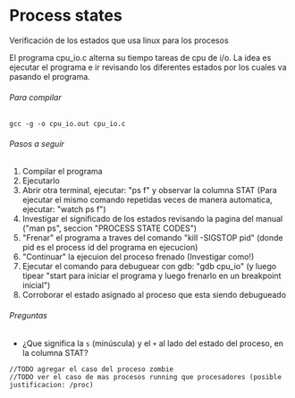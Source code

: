 Process states 
===============
Verificación de los estados que usa linux para los procesos


El programa cpu_io.c alterna su tiempo tareas de cpu de i/o. La idea es ejecutar el programa e ir revisando los diferentes estados por los cuales va pasando el programa.


###### Para compilar
`gcc -g -o cpu_io.out cpu_io.c`


###### Pasos a seguir
1. Compilar el programa
2. Ejecutarlo
3. Abrir otra terminal, ejecutar: "ps f" y observar la columna STAT (Para ejecutar el mismo comando repetidas veces de manera automatica, ejecutar: "watch ps f")
4. Investigar el significado de los estados revisando la pagina del manual ("man ps", seccion "PROCESS STATE CODES")
5. "Frenar" el programa a traves del comando "kill -SIGSTOP pid" (donde pid es el process id del programa en ejecucion)
6. "Continuar" la ejecuion del proceso frenado (Investigar como!)
7. Ejecutar el comando para debuguear con gdb: "gdb cpu_io" (y luego tipear "start para iniciar el programa y luego frenarlo en un breakpoint inicial")
8. Corroborar el estado asignado al proceso que esta siendo debugueado  

###### Preguntas
- ¿Que significa la `s` (minúscula) y el `+` al lado del estado del proceso, en la columna STAT?

```
//TODO agregar el caso del proceso zombie
//TODO ver el caso de mas procesos running que procesadores (posible justificacion: /proc)
```


